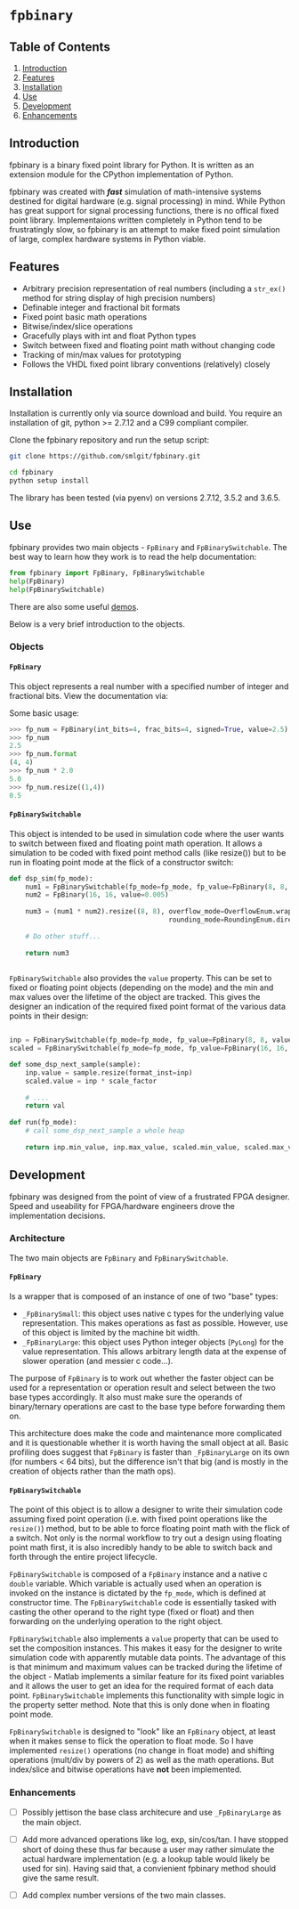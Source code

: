 # `fpbinary`

## Table of Contents
1. [Introduction](#intro)
1. [Features](#features)
1. [Installation](#install)
1. [Use](#use)
1. [Development](#dev)
1. [Enhancements](#enhancements)

<a name="intro"/>

## Introduction

fpbinary is a binary fixed point library for Python. It is written as an extension module for the CPython implementation of Python.

fpbinary was created with **_fast_** simulation of math-intensive systems destined for digital hardware (e.g. signal processing) in mind. While Python has great support for signal processing functions, there is no offical fixed point library. Implementaions written completely in Python tend to be frustratingly slow, so fpbinary is an attempt to make fixed point simulation of large, complex hardware systems in Python viable.


<a name="features"/>

## Features
- Arbitrary precision representation of real numbers (including a `str_ex()` method for string display of high precision numbers)
- Definable integer and fractional bit formats
- Fixed point basic math operations
- Bitwise/index/slice operations
- Gracefully plays with int and float Python types
- Switch between fixed and floating point math without changing code
- Tracking of min/max values for prototyping
- Follows the VHDL fixed point library conventions (relatively) closely

<a name="install"/>

## Installation

Installation is currently only via source download and build. You require an installation of git, python >= 2.7.12 and a C99 compliant compiler.

Clone the fpbinary repository and run the setup script: 


```bash
git clone https://github.com/smlgit/fpbinary.git

cd fpbinary
python setup install
```

The library has been tested (via pyenv) on versions 2.7.12, 3.5.2 and 3.6.5.

<a name="use"/>

## Use

fpbinary provides two main objects - `FpBinary` and `FpBinarySwitchable`. The best way to learn how they work is to read the help documentation:

```python
from fpbinary import FpBinary, FpBinarySwitchable
help(FpBinary)
help(FpBinarySwitchable)
```

There are also some useful [demos](./demos).
 
 Below is a very brief introduction to the objects.
 
### Objects

#### `FpBinary`

This object represents a real number with a specified number of integer and fractional bits. View the documentation via:

Some basic usage:

```python
>>> fp_num = FpBinary(int_bits=4, frac_bits=4, signed=True, value=2.5)
>>> fp_num
2.5
>>> fp_num.format
(4, 4)
>>> fp_num * 2.0
5.0
>>> fp_num.resize((1,4))
0.5

```

#### `FpBinarySwitchable`

This object is intended to be used in simulation code where the user wants to switch between fixed and floating point math operation. It allows a simulation to be coded with fixed point method calls (like resize()) but to be run in floating point mode at the flick of a constructor switch:

```python
def dsp_sim(fp_mode):
    num1 = FpBinarySwitchable(fp_mode=fp_mode, fp_value=FpBinary(8, 8, value=6.7), float_value=6.7)
    num2 = FpBinary(16, 16, value=0.005)
    
    num3 = (num1 * num2).resize((8, 8), overflow_mode=OverflowEnum.wrap,
                                        rounding_mode=RoundingEnum.direct_neg_inf)
    
    # Do other stuff...
    
    return num3
    
```

`FpBinarySwitchable` also provides the `value` property. This can be set to fixed or floating point objects (depending on the mode) and the min and max values over the lifetime of the object are tracked. This gives the designer an indication of the required fixed point format of the various data points in their design:

```python

inp = FpBinarySwitchable(fp_mode=fp_mode, fp_value=FpBinary(8, 8, value=0.0), float_value=0.0)
scaled = FpBinarySwitchable(fp_mode=fp_mode, fp_value=FpBinary(16, 16, value=0.0), float_value=0.0)

def some_dsp_next_sample(sample):
    inp.value = sample.resize(format_inst=inp)
    scaled.value = inp * scale_factor
    
    # ....
    return val
    
def run(fp_mode):
    # call some_dsp_next_sample a whole heap
    
    return inp.min_value, inp.max_value, scaled.min_value, scaled.max_value
```

<a name="dev"/>

## Development
fpbinary was designed from the point of view of a frustrated FPGA designer. Speed and useability for FPGA/hardware engineers drove the implementation decisions.

### Architecture
The two main objects are `FpBinary` and `FpBinarySwitchable`.

#### `FpBinary`
Is a wrapper that is composed of an instance of one of two "base" types:
- `_FpBinarySmall`: this object uses native c types for the underlying value representation. This makes operations as fast as possible. However, use of this object is limited by the machine bit width.
- `_FpBinaryLarge`: this object uses Python integer objects (`PyLong`) for the value representation. This allows arbitrary length data at the expense of slower operation (and messier c code...).

The purpose of `FpBinary` is to work out whether the faster object can be used for a representation or operation result and select between the two base types accordingly. It also must make sure the operands of binary/ternary operations are cast to the base type before forwarding them on.

This architecture does make the code and maintenance more complicated and it is questionable whether it is worth having the small object at all. Basic profiling does suggest that `FpBinary` is faster than `_FpBinaryLarge` on its own (for numbers < 64 bits), but the difference isn't that big (and is mostly in the creation of objects rather than the math ops).

#### `FpBinarySwitchable`
The point of this object is to allow a designer to write their simulation code assuming fixed point operation (i.e. with fixed point operations like the `resize()`) method, but to be able to force floating point math with the flick of a switch. Not only is the normal workflow to try out a design using floating point math first, it is also incredibly handy to be able to switch back and forth through the entire project lifecycle.

`FpBinarySwitchable` is composed of a `FpBinary` instance and a native c `double` variable. Which variable is actually used when an operation is invoked on the instance is dictated by the `fp_mode`, which is defined at constructor time. The `FpBinarySwitchable` code is essentially tasked with casting the other operand to the right type (fixed or float) and then forwarding on the underlying operation to the right object.

`FpBinarySwitchable` also implements a `value` property that can be used to set the composition instances. This makes it easy for the designer to write simulation code with apparently mutable data points. The advantage of this is that minimum and maximum values can be tracked during the lifetime of the object - Matlab implements a similar feature for its fixed point variables and it allows the user to get an idea for the required format of each data point. `FpBinarySwitchable` implements this functionality with simple logic in the property setter method. Note that this is only done when in floating point mode.

`FpBinarySwitchable` is designed to "look" like an `FpBinary` object, at least when it makes sense to flick the operation to float mode. So I have implemented `resize()` operations (no change in float mode) and shifting operations (mult/div by powers of 2) as well as the math operations. But index/slice and bitwise operations have **not** been implemented.

<a name="enhancements"/>

### Enhancements
- [ ] Possibly jettison the base class architecure and use `_FpBinaryLarge` as the main object.
- [ ] Add more advanced operations like log, exp, sin/cos/tan. I have stopped short of doing these thus far because a user may rather simulate the actual hardware implementation (e.g. a lookup table would likely be used for sin). Having said that, a convienient fpbinary method should give the same result.
- [ ] Add complex number versions of the two main classes.





